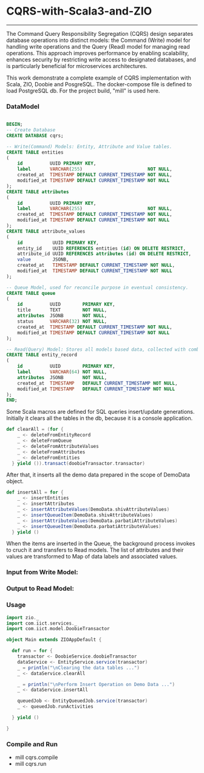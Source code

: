 # CQRS-with-Scala3-and-ZIO
---
The Command Query Responsibility Segregation (CQRS) design separates database operations into distinct models: the Command (Write) model for handling write operations and the Query (Read) model for managing read operations. This approach improves performance by enabling scalability, enhances security by restricting write access to designated databases, and is particularly beneficial for microservices architectures.

This work demonstrate a complete example of CQRS implementation with Scala, ZIO, Doobie and PosgreSQL. The docker-compose file is defined to load PostgreSQL db. For the project build, "mill" is used here.
### DataModel
```SQL

BEGIN;
-- Create Database
CREATE DATABASE cqrs;

-- Write(Command) Models: Entity, Attribute and Value tables.
CREATE TABLE entities
(
    id          UUID PRIMARY KEY,
    label       VARCHAR(255)                        NOT NULL,
    created_at  TIMESTAMP DEFAULT CURRENT_TIMESTAMP NOT NULL,
    modified_at TIMESTAMP DEFAULT CURRENT_TIMESTAMP NOT NULL
);
CREATE TABLE attributes
(
    id          UUID PRIMARY KEY,
    label       VARCHAR(255)                        NOT NULL,
    created_at  TIMESTAMP DEFAULT CURRENT_TIMESTAMP NOT NULL,
    modified_at TIMESTAMP DEFAULT CURRENT_TIMESTAMP NOT NULL
);
CREATE TABLE attribute_values
(
    id           UUID PRIMARY KEY,
    entity_id    UUID REFERENCES entities (id) ON DELETE RESTRICT,
    attribute_id UUID REFERENCES attributes (id) ON DELETE RESTRICT,
    value        JSONB,
    created_at   TIMESTAMP DEFAULT CURRENT_TIMESTAMP NOT NULL,
    modified_at  TIMESTAMP DEFAULT CURRENT_TIMESTAMP NOT NULL
);

-- Queue Model, used for reconcile purpose in eventual consistency.
CREATE TABLE queue
(
    id          UUID        PRIMARY KEY,
    title       TEXT        NOT NULL,
    attributes  JSONB       NOT NULL,
    status      VARCHAR(32) NOT NULL,
    created_at  TIMESTAMP DEFAULT CURRENT_TIMESTAMP NOT NULL,
    modified_at TIMESTAMP DEFAULT CURRENT_TIMESTAMP NOT NULL
);

-- Read(Query) Model: Stores all models based data, collected with combined attributes.
CREATE TABLE entity_record
(
    id          UUID        PRIMARY KEY,
    label       VARCHAR(64) NOT NULL,
    attributes  JSONB       NOT NULL,
    created_at  TIMESTAMP   DEFAULT CURRENT_TIMESTAMP NOT NULL,
    modified_at TIMESTAMP   DEFAULT CURRENT_TIMESTAMP NOT NULL
);
END;
```

Some Scala macros are defined for SQL queries insert/update generations. Initially it clears all the tables in the db, because it is a console application. 
``` Scala
def clearAll = (for {
    _ <- deleteFromEntityRecord
    _ <- deleteFromQueue
    _ <- deleteFromAttributeValues
    _ <- deleteFromAttributes
    _ <- deleteFromEntities
  } yield ()).transact(doobieTransactor.transactor)
```
After that, it inserts all the demo data prepared in the scope of DemoData object.
```Scala
def insertAll = for {
    _ <- insertEntities
    _ <- insertAttributes
    _ <- insertAttributeValues(DemoData.shivAttributeValues)
    _ <- insertQueueItem(DemoData.shivAttributeValues)
    _ <- insertAttributeValues(DemoData.parbatiAttributeValues)
    _ <- insertQueueItem(DemoData.parbatiAttributeValues)
  } yield ()
```
When the items are inserted in the Queue, the background process invokes to cruch it and transfers to Read models. The list of attributes and their values are transformed to Map of data labels and associated values.
### Input from Write Model: 



### Output to Read Model: 

### Usage
```Scala
import zio._
import com.iict.services._
import com.iict.model.DoobieTransactor

object Main extends ZIOAppDefault {

  def run = for {
    transactor <- DoobieService.doobieTransactor
    dataService <- EntityService.service(transactor)
    _ = println("\nClearing the data tables ...")
    _ <- dataService.clearAll

    _ = println("\nPerform Insert Operation on Demo Data ...")
    _ <- dataService.insertAll

    queuedJob <- EntityQueuedJob.service(transactor)
    _ <- queuedJob.runActivities

  } yield ()

}
```

### Compile and Run
- mill cqrs.compile
- mill cqrs.run

